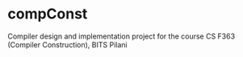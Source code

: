 # compConst
Compiler design and implementation project for the course CS F363 (Compiler Construction), BITS Pilani
